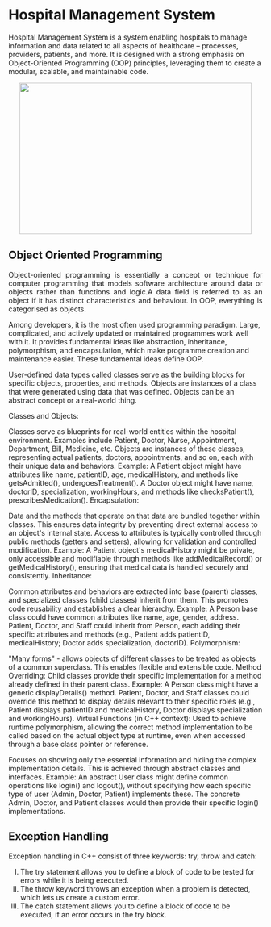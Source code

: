 <h1>Hospital Management System</h1>

Hospital Management System is a system enabling hospitals to manage information and data related to all aspects of healthcare – processes, providers, patients, and more. It is designed with a strong emphasis on Object-Oriented Programming (OOP) principles, leveraging them to create a modular, scalable, and maintainable code.
 




 <p align="center">
  <img width="460" height="300"src="https://user-images.githubusercontent.com/116307514/218166840-350e6312-48dd-4b74-897f-048048f99982.png">
</p>
 
 

<h2 >Object Oriented Programming </h2>
 <p align="justify">
 Object-oriented programming is essentially a concept or technique for computer programming that models software architecture around data or objects rather than functions and logic.A data field is referred to as an object if it has distinct characteristics and behaviour. In OOP, everything is categorised as objects.
</p>
<p>

Among developers, it is the most often used programming paradigm. Large, complicated, and actively updated or maintained programmes work well with it. It provides fundamental ideas like abstraction, inheritance, polymorphism, and encapsulation, which make programme creation and maintenance easier. These fundamental ideas define OOP.
  
</p>



User-defined data types called classes serve as the building blocks for specific objects, properties, and methods.
 Objects are instances of a class that were generated using data that was defined. Objects can be an abstract concept or a real-world thing. 

 

Classes and Objects:

Classes serve as blueprints for real-world entities within the hospital environment. Examples include Patient, Doctor, Nurse, Appointment, Department, Bill, Medicine, etc.
Objects are instances of these classes, representing actual patients, doctors, appointments, and so on, each with their unique data and behaviors.
Example: A Patient object might have attributes like name, patientID, age, medicalHistory, and methods like getsAdmitted(), undergoesTreatment(). A Doctor object might have name, doctorID, specialization, workingHours, and methods like checksPatient(), prescribesMedication().
Encapsulation:

Data and the methods that operate on that data are bundled together within classes. This ensures data integrity by preventing direct external access to an object's internal state.
Access to attributes is typically controlled through public methods (getters and setters), allowing for validation and controlled modification.
Example: A Patient object's medicalHistory might be private, only accessible and modifiable through methods like addMedicalRecord() or getMedicalHistory(), ensuring that medical data is handled securely and consistently.
Inheritance:

Common attributes and behaviors are extracted into base (parent) classes, and specialized classes (child classes) inherit from them. This promotes code reusability and establishes a clear hierarchy.
Example:
A Person base class could have common attributes like name, age, gender, address.
Patient, Doctor, and Staff could inherit from Person, each adding their specific attributes and methods (e.g., Patient adds patientID, medicalHistory; Doctor adds specialization, doctorID).
Polymorphism:

"Many forms" - allows objects of different classes to be treated as objects of a common superclass. This enables flexible and extensible code.
Method Overriding: Child classes provide their specific implementation for a method already defined in their parent class.
Example: A Person class might have a generic displayDetails() method. Patient, Doctor, and Staff classes could override this method to display details relevant to their specific roles (e.g., Patient displays patientID and medicalHistory, Doctor displays specialization and workingHours).
Virtual Functions (in C++ context): Used to achieve runtime polymorphism, allowing the correct method implementation to be called based on the actual object type at runtime, even when accessed through a base class pointer or reference.


Focuses on showing only the essential information and hiding the complex implementation details. This is achieved through abstract classes and interfaces.
Example: An abstract User class might define common operations like login() and logout(), without specifying how each specific type of user (Admin, Doctor, Patient) implements these. The concrete Admin, Doctor, and Patient classes would then provide their specific login() implementations.


<h2> Exception Handling </h3>
<p> Exception handling in C++ consist of three keywords: try, throw and catch: <br> </p>
<ol type="I">
    <li> The try statement allows you to define a block of code to be tested for errors while it is being executed. </a></li>
    <li> The throw keyword throws an exception when a problem is detected, which lets us create a custom error. </a></li>
    <li> The catch statement allows you to define a block of code to be executed, if an error occurs in the try block. </a></li>
 












